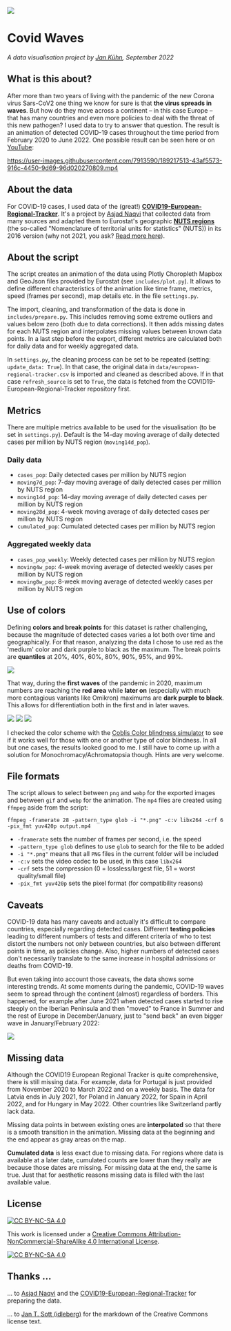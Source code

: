 ![](examples/header-img.png)

# Covid Waves
_A data visualisation project by [Jan Kühn](https://yotka.org), September 2022_

## What is this about?

After more than two years of living with the pandemic of the new Corona virus Sars-CoV2 one thing we know for sure is that **the virus spreads in waves**. But how do they move across a continent – in this case Europe – that has many countries and even more policies to deal with the threat of this new pathogen? I used data to try to answer that question. The result is an animation of detected COVID-19 cases throughout the time period from February 2020 to June 2022. One possible result can be seen here or on [YouTube](https://www.youtube.com/watch?v=sBfaL9V16Uk):

https://user-images.githubusercontent.com/7913590/189217513-43af5573-916c-4450-9d69-96d020270809.mp4

## About the data

For COVID-19 cases, I used data of the (great!) [**COVID19-European-Regional-Tracker**](https://github.com/asjadnaqvi/COVID19-European-Regional-Tracker). It's a project by [Asjad Naqvi](https://github.com/asjadnaqvi) that collected data from many sources and adapted them to Eurostat's geographic [**NUTS regions**](https://ec.europa.eu/eurostat/web/nuts/background) (the so-called "Nomenclature of territorial units for statistics" (NUTS)) in its 2016 version (why not 2021, you ask? [Read more here](https://github.com/asjadnaqvi/COVID19-European-Regional-Tracker#combining-data-across-countries)).

## About the script

The script creates an animation of the data using Plotly Choropleth Mapbox and GeoJson files provided by Eurostat (see `includes/plot.py`). It allows to define different characteristics of the animation like time frame, metrics, speed (frames per second), map details etc. in the file `settings.py`.

The import, cleaning, and transformation of the data is done in `includes/prepare.py`. This includes removing some extreme outliers and values below zero (both due to data corrections). It then adds missing dates for each NUTS region and interpolates missing values between known data points. In a last step before the export, different metrics are calculated both for daily data and for weekly aggregated data.

In `settings.py`, the cleaning process can be set to be repeated (setting: `update_data: True`). In that case, the original data in `data/european-regional-tracker.csv` is imported and cleaned as described above. If in that case `refresh_source` is set to `True`, the data is fetched from the COVID19-European-Regional-Tracker repository first.

## Metrics

There are multiple metrics available to be used for the visualisation (to be set in `settings.py`). Default is the 14-day moving average of daily detected cases per million by NUTS region (`moving14d_pop`).

### Daily data
- `cases_pop`: Daily detected cases per million by NUTS region
- `moving7d_pop`: 7-day moving average of daily detected cases per million by NUTS region
- `moving14d_pop`: 14-day moving average of daily detected cases per million by NUTS region
- `moving28d_pop`: 4-week moving average of daily detected cases per million by NUTS region
- `cumulated_pop`: Cumulated detected cases per million by NUTS region

### Aggregated weekly data
- `cases_pop_weekly`: Weekly detected cases per million by NUTS region
- `moving4w_pop`: 4-week moving average of detected weekly cases per million by NUTS region
- `moving8w_pop`: 8-week moving average of detected weekly cases per million by NUTS region

## Use of colors

Defining **colors and break points** for this dataset is rather challenging, because the magnitude of detected cases varies a lot both over time and geographically. For that reason, analyzing the data I chose to use red as the 'medium' color and dark purple to black as the maximum. The break points are **quantiles** at 20%, 40%, 60%, 80%, 90%, 95%, and 99%. 

![](examples/colorscale.png)

That way, during the **first waves** of the pandemic in 2020, maximum numbers are reaching the **red area** while **later on** (especially with much more contagious variants like Omikron) maximums are **dark purple to black**. This allows for differentiation both in the first and in later waves.

[![](examples/peak-1-apr-2020_300.png)](examples/peak-1-apr-2020.png)
[![](examples/peak-2-nov-2021_300.png)](examples/peak-2-nov-2021.png)
[![](examples/peak-3-feb-2022_300.png)](examples/peak-3-feb-2022.png)

I checked the color scheme with the [Coblis Color blindness simulator](https://www.color-blindness.com/coblis-color-blindness-simulator/) to see if it works well for those with one or another type of color blindness. In all but one cases, the results looked good to me. I still have to come up with a solution for Monochromacy/Achromatopsia though. Hints are very welcome.

## File formats

The script allows to select between `png` and `webp` for the exported images and between `gif` and `webp` for the animation. The `mp4` files are created using `ffmpeg` aside from the script:

`ffmpeg -framerate 28 -pattern_type glob -i "*.png" -c:v libx264 -crf 6 -pix_fmt yuv420p output.mp4`

- `-framerate` sets the number of frames per second, i.e. the speed
- `-pattern_type glob` defines to use `glob` to search for the file to be added
- `-i "*.png"` means that all `PNG` files in the current folder will be included
- `-c:v` sets the video codec to be used, in this case `libx264`
- `-crf` sets the compression (0 = lossless/largest file, 51 = worst quality/small file)
- `-pix_fmt yuv420p` sets the pixel format (for compatibility reasons)

## Caveats

COVID-19 data has many caveats and actually it's difficult to compare countries, especially regarding detected cases. Different **testing policies** leading to different numbers of tests and different criteria of who to test distort the numbers not only between countries, but also between different points in time, as policies change. Also, higher numbers of detected cases don't necessarily translate to the same increase in hospital admissions or deaths from COVID-19. 

But even taking into account those caveats, the data shows some interesting trends. At some moments during the pandemic, COVID-19 waves seem to spread through the continent (almost) regardless of borders. This happened, for example after June 2021 when detected cases started to rise steeply on the Iberian Peninsula and then "moved" to France in Summer and the rest of Europe in December/January, just to "send back" an even bigger wave in January/February 2022:

![](examples/ping-pong.webp)

## Missing data

Although the COVID19 European Regional Tracker is quite comprehensive, there is still missing data. For example, data for Portugal is just provided from November 2020 to March 2022 and on a weekly basis. The data for Latvia ends in July 2021, for Poland in January 2022, for Spain in April 2022, and for Hungary in May 2022. Other countries like Switzerland partly lack data.

Missing data points in between existing ones are **interpolated** so that there is a smooth transition in the animation. Missing data at the beginning and the end appear as gray areas on the map.

**Cumulated data** is less exact due to missing data. For regions where data is available at a later date, cumulated counts are lower than they really are because those dates are missing. For missing data at the end, the same is true. Just that for aesthetic reasons missing data is filled with the last available value.

## License

[![CC BY-NC-SA 4.0][cc-by-nc-sa-shield]][cc-by-nc-sa]

This work is licensed under a
[Creative Commons Attribution-NonCommercial-ShareAlike 4.0 International License][cc-by-nc-sa].

[![CC BY-NC-SA 4.0][cc-by-nc-sa-image]][cc-by-nc-sa]

[cc-by-nc-sa]: http://creativecommons.org/licenses/by-nc-sa/4.0/
[cc-by-nc-sa-image]: https://licensebuttons.net/l/by-nc-sa/4.0/88x31.png
[cc-by-nc-sa-shield]: https://img.shields.io/badge/License-CC%20BY--NC--SA%204.0-lightgrey.svg

## Thanks ...

... to [Asjad Naqvi](https://github.com/asjadnaqvi) and the [COVID19-European-Regional-Tracker](https://github.com/asjadnaqvi/COVID19-European-Regional-Tracker) for preparing the data.

... to [Jan T. Sott (idleberg)](https://github.com/idleberg) for the markdown of the Creative Commons license text.
